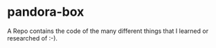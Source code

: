 # pandora-box

A Repo contains the code of the many different things that I learned or researched of :-).
